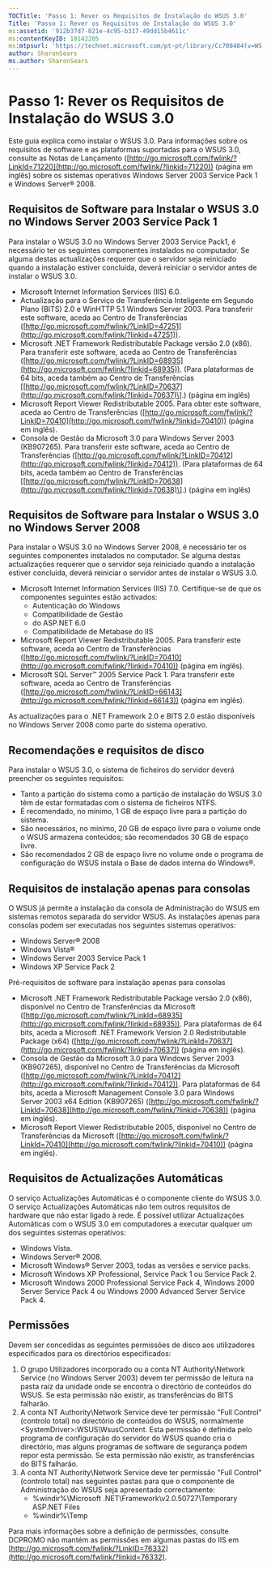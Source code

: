 ```yaml
---
TOCTitle: 'Passo 1: Rever os Requisitos de Instalação do WSUS 3.0'
Title: 'Passo 1: Rever os Requisitos de Instalação do WSUS 3.0'
ms:assetid: '912b37d7-021e-4c95-b317-49dd15b4611c'
ms:contentKeyID: 18142205
ms:mtpsurl: 'https://technet.microsoft.com/pt-pt/library/Cc708484(v=WS.10)'
author: SharonSears
ms.author: SharonSears
---
```


Passo 1: Rever os Requisitos de Instalação do WSUS 3.0
======================================================

Este guia explica como instalar o WSUS 3.0. Para informações sobre os requisitos de software e as plataformas suportadas para o WSUS 3.0, consulte as Notas de Lançamento ([http://go.microsoft.com/fwlink/?LinkId=71220](http://go.microsoft.com/fwlink/?linkid=71220)) (página em inglês) sobre os sistemas operativos Windows Server 2003 Service Pack 1 e Windows Server® 2008.

Requisitos de Software para Instalar o WSUS 3.0 no Windows Server 2003 Service Pack 1
-------------------------------------------------------------------------------------

Para instalar o WSUS 3.0 no Windows Server 2003 Service Pack1, é necessário ter os seguintes componentes instalados no computador. Se alguma destas actualizações requerer que o servidor seja reiniciado quando a instalação estiver concluída, deverá reiniciar o servidor antes de instalar o WSUS 3.0.

-   Microsoft Internet Information Services (IIS) 6.0.
-   Actualização para o Serviço de Transferência Inteligente em Segundo Plano (BITS) 2.0 e WinHTTP 5.1 Windows Server 2003. Para transferir este software, aceda ao Centro de Transferências ([http://go.microsoft.com/fwlink/?LinkID=47251](http://go.microsoft.com/fwlink/?linkid=47251)).
-   Microsoft .NET Framework Redistributable Package versão 2.0 (x86). Para transferir este software, aceda ao Centro de Transferências ([http://go.microsoft.com/fwlink/?LinkID=68935](http://go.microsoft.com/fwlink/?linkid=68935)). (Para plataformas de 64 bits, aceda também ao Centro de Transferências \[[http://go.microsoft.com/fwlink/?LinkID=70637](http://go.microsoft.com/fwlink/?linkid=70637)\].) (página em inglês)
-   Microsoft Report Viewer Redistributable 2005. Para obter este software, aceda ao Centro de Transferências ([http://go.microsoft.com/fwlink/?LinkID=70410](http://go.microsoft.com/fwlink/?linkid=70410)) (página em inglês).
-   Consola de Gestão da Microsoft 3.0 para Windows Server 2003 (KB907265). Para transferir este software, aceda ao Centro de Transferências ([http://go.microsoft.com/fwlink/?LinkID=70412](http://go.microsoft.com/fwlink/?linkid=70412)). (Para plataformas de 64 bits, aceda também ao Centro de Transferências \[[http://go.microsoft.com/fwlink/?LinkID=70638](http://go.microsoft.com/fwlink/?linkid=70638)\].) (página em inglês)

Requisitos de Software para Instalar o WSUS 3.0 no Windows Server 2008
----------------------------------------------------------------------

Para instalar o WSUS 3.0 no Windows Server 2008, é necessário ter os seguintes componentes instalados no computador. Se alguma destas actualizações requerer que o servidor seja reiniciado quando a instalação estiver concluída, deverá reiniciar o servidor antes de instalar o WSUS 3.0.

-   Microsoft Internet Information Services (IIS) 7.0. Certifique-se de que os componentes seguintes estão activados:
    -   Autenticação do Windows
    -   Compatibilidade de Gestão
    -   do ASP.NET 6.0
    -   Compatibilidade de Metabase do IIS
-   Microsoft Report Viewer Redistributable 2005. Para transferir este software, aceda ao Centro de Transferências ([http://go.microsoft.com/fwlink/?LinkID=70410](http://go.microsoft.com/fwlink/?linkid=70410)) (página em inglês).
-   Microsoft SQL Server™ 2005 Service Pack 1. Para transferir este software, aceda ao Centro de Transferências ([http://go.microsoft.com/fwlink/?LinkID=66143](http://go.microsoft.com/fwlink/?linkid=66143)) (página em inglês).

As actualizações para o .NET Framework 2.0 e BITS 2.0 estão disponíveis no Windows Server 2008 como parte do sistema operativo.

Recomendações e requisitos de disco
-----------------------------------

Para instalar o WSUS 3.0, o sistema de ficheiros do servidor deverá preencher os seguintes requisitos:

-   Tanto a partição do sistema como a partição de instalação do WSUS 3.0 têm de estar formatadas com o sistema de ficheiros NTFS.
-   É recomendado, no mínimo, 1 GB de espaço livre para a partição do sistema.
-   São necessários, no mínimo, 20 GB de espaço livre para o volume onde o WSUS armazena conteúdos; são recomendados 30 GB de espaço livre.
-   São recomendados 2 GB de espaço livre no volume onde o programa de configuração do WSUS instala o Base de dados interna do Windows®.

Requisitos de instalação apenas para consolas
---------------------------------------------

O WSUS já permite a instalação da consola de Administração do WSUS em sistemas remotos separada do servidor WSUS. As instalações apenas para consolas podem ser executadas nos seguintes sistemas operativos:

-   Windows Server® 2008
-   Windows Vista®
-   Windows Server 2003 Service Pack 1
-   Windows XP Service Pack 2

Pré-requisitos de software para instalação apenas para consolas

-   Microsoft .NET Framework Redistributable Package versão 2.0 (x86), disponível no Centro de Transferências da Microsoft ([http://go.microsoft.com/fwlink/?LinkId=68935](http://go.microsoft.com/fwlink/?linkid=68935)). Para plataformas de 64 bits, aceda a Microsoft .NET Framework Version 2.0 Redistributable Package (x64) ([http://go.microsoft.com/fwlink/?LinkId=70637](http://go.microsoft.com/fwlink/?linkid=70637)) (página em inglês).
-   Consola de Gestão da Microsoft 3.0 para Windows Server 2003 (KB907265), disponível no Centro de Transferências da Microsoft ([http://go.microsoft.com/fwlink/?LinkId=70412](http://go.microsoft.com/fwlink/?linkid=70412)). Para plataformas de 64 bits, aceda a Microsoft Management Console 3.0 para Windows Server 2003 x64 Edition (KB907265) ([http://go.microsoft.com/fwlink/?LinkId=70638](http://go.microsoft.com/fwlink/?linkid=70638)) (página em inglês).
-   Microsoft Report Viewer Redistributable 2005, disponível no Centro de Transferências da Microsoft ([http://go.microsoft.com/fwlink/?LinkId=70410](http://go.microsoft.com/fwlink/?linkid=70410)) (página em inglês).

Requisitos de Actualizações Automáticas
---------------------------------------

O serviço Actualizações Automáticas é o componente cliente do WSUS 3.0. O serviço Actualizações Automáticas não tem outros requisitos de hardware que não estar ligado à rede. É possível utilizar Actualizações Automáticas com o WSUS 3.0 em computadores a executar qualquer um dos seguintes sistemas operativos:

-   Windows Vista.
-   Windows Server® 2008.
-   Microsoft Windows® Server 2003, todas as versões e service packs.
-   Microsoft Windows XP Professional, Service Pack 1 ou Service Pack 2.
-   Microsoft Windows 2000 Professional Service Pack 4, Windows 2000 Server Service Pack 4 ou Windows 2000 Advanced Server Service Pack 4.

Permissões
----------

Devem ser concedidas as seguintes permissões de disco aos utilizadores especificados para os directórios especificados:

1.  O grupo Utilizadores incorporado ou a conta NT Authority\\Network Service (no Windows Server 2003) devem ter permissão de leitura na pasta raiz da unidade onde se encontra o directório de conteúdos do WSUS. Se esta permissão não existir, as transferências do BITS falharão.
2.  A conta NT Authority\\Network Service deve ter permissão "Full Control" (controlo total) no directório de conteúdos do WSUS, normalmente &lt;SystemDriver&gt;:WSUS\\WsusContent. Esta permissão é definida pelo programa de configuração do servidor do WSUS quando cria o directório, mas alguns programas de software de segurança podem repor esta permissão. Se esta permissão não existir, as transferências do BITS falharão.
3.  A conta NT Authority\\Network Service deve ter permissão "Full Control" (controlo total) nas seguintes pastas para que o componente de Administração do WSUS seja apresentado correctamente:
    -   %windir%\\Microsoft .NET\\Framework\\v2.0.50727\\Temporary ASP.NET Files
    -   %windir%\\Temp

Para mais informações sobre a definição de permissões, consulte DCPROMO não mantém as permissões em algumas pastas do IIS em [http://go.microsoft.com/fwlink/?LinkID=76332](http://go.microsoft.com/fwlink/?linkid=76332).
